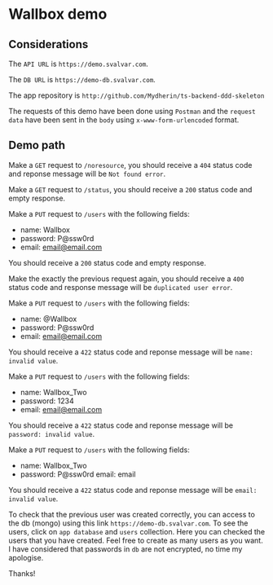# Wallbox demo

## Considerations

The `API URL` is `https://demo.svalvar.com`.

The `DB URL` is `https://demo-db.svalvar.com`.

The app repository is `http://github.com/Mydherin/ts-backend-ddd-skeleton`

The requests of this demo have been done using `Postman` and the `request data` have been sent in the `body` using `x-www-form-urlencoded` format.

## Demo path

Make a `GET` request to `/noresource`, you should receive a `404` status code and reponse message will be `Not found error`.

Make a `GET` request to `/status`, you should receive a `200` status code and empty response.

Make a `PUT` request to `/users` with the following fields:

  - name: Wallbox
  - password: P@ssw0rd
  - email: email@email.com
  
You should receive a `200` status code and empty response.

Make the exactly the previous request again, you should receive a `400` status code and response message will be `duplicated user error`.

Make a `PUT` request to `/users` with the following fields:

  - name: @Wallbox
  - password: P@ssw0rd
  - email: email@email.com
  
You should receive a `422` status code and reponse message will be `name: invalid value`.

Make a `PUT` request to `/users` with the following fields:

  - name: Wallbox_Two
  - password: 1234
  - email: email@email.com
  
You should receive a `422` status code and reponse message will be `password: invalid value`.

Make a `PUT` request to `/users` with the following fields:

  - name: Wallbox_Two
  - password: P@ssw0rd
   email: email
  
You should receive a `422` status code and reponse message will be `email: invalid value`.

To check that the previous user was created correctly, you can access to the db (mongo) using this link `https://demo-db.svalvar.com`. To see the users,
click on `app database` and `users` collection. Here you can checked the users that you have created. Feel free to create as many users as you want. I have considered that passwords in `db` are not encrypted, no time my apologise.

Thanks!
